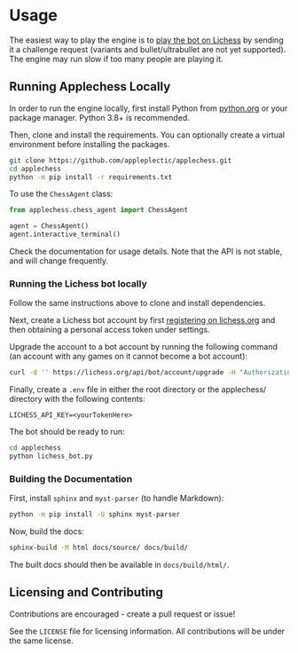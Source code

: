# Usage

The easiest way to play the engine is to [play the bot on Lichess](https://lichess.org/@/apple-chess) by sending it a challenge request (variants and bullet/ultrabullet are not yet supported).
The engine may run slow if too many people are playing it. 

## Running Applechess Locally

In order to run the engine locally, first install Python from [python.org](https://python.org) or your package manager.
Python 3.8+ is recommended.

Then, clone and install the requirements. You can optionally create a virtual environment before installing the packages.
```bash
git clone https://github.com/appleplectic/applechess.git
cd applechess
python -m pip install -r requirements.txt
```

To use the `ChessAgent` class:
```python
from applechess.chess_agent import ChessAgent

agent = ChessAgent()
agent.interactive_terminal()
```
Check the documentation for usage details. Note that the API is not stable, and will change frequently.

### Running the Lichess bot locally

Follow the same instructions above to clone and install dependencies.

Next, create a Lichess bot account by first [registering on lichess.org](https://lichess.org/signup) and then obtaining a personal access token under settings.

Upgrade the account to a bot account by running the following command (an account with any games on it cannot become a bot account):
```bash
curl -d '' https://lichess.org/api/bot/account/upgrade -H "Authorization: Bearer <yourTokenHere>"
```

Finally, create a `.env` file in either the root directory or the applechess/ directory with the following contents:
```
LICHESS_API_KEY=<yourTokenHere>
```

The bot should be ready to run:
```bash
cd applechess
python lichess_bot.py
```

### Building the Documentation
First, install `sphinx` and `myst-parser` (to handle Markdown):
```bash
python -m pip install -U sphinx myst-parser
```

Now, build the docs:
```bash
sphinx-build -M html docs/source/ docs/build/
```

The built docs should then be available in `docs/build/html/`.

## Licensing and Contributing

Contributions are encouraged - create a pull request or issue!

See the `LICENSE` file for licensing information. All contributions will be under the same license.
